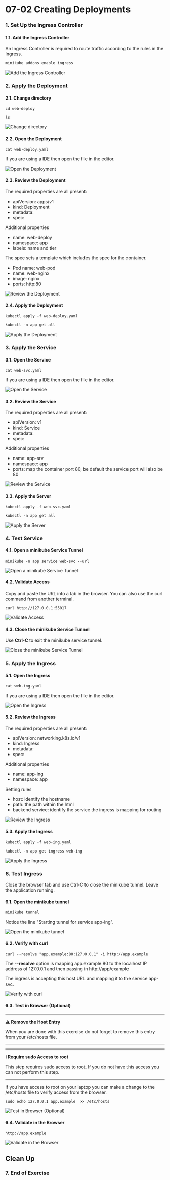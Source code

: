 
# 07-02 Creating Deployments


### 1. Set Up the Ingress Controller

#### 1.1. Add the Ingress Controller
An Ingress Controller is required to route traffic according to the rules in the Ingress.

```
minikube addons enable ingress

```

![Add the Ingress Controller](images/step-1.png)


### 2. Apply the Deployment

#### 2.1. Change directory
```
cd web-deploy

```

```
ls

```

![Change directory](images/step-3.png)


#### 2.2. Open the Deployment
```
cat web-deploy.yaml

```

If you are using a IDE then open the file in the editor.

![Open the Deployment](images/step-4.png)


#### 2.3. Review the Deployment
The required properties are all present:

- apiVersion: apps/v1
- kind: Deployment
- metadata:
- spec:

Additional properties

- name: web-deploy
- namespace: app
- labels: name and tier

The spec sets a template which includes the spec for the container.

- Pod name: web-pod
- name: web-nginx
- image: nginx
- ports: http:80

![Review the Deployment](images/step-5.png)


#### 2.4. Apply the Deployment
```
kubectl apply -f web-deploy.yaml

```

```
kubectl -n app get all

```

![Apply the Deployment](images/step-6.png)


### 3. Apply the Service

#### 3.1. Open the Service
```
cat web-svc.yaml

```

If you are using a IDE then open the file in the editor.

![Open the Service](images/step-8.png)


#### 3.2. Review the Service
The required properties are all present:

- apiVersion: v1
- kind: Service
- metadata:
- spec:

Additional properties

- name: app-srv
- namespace: app
- ports: map the container port 80, be default the service port will also be 80

![Review the Service](images/step-9.png)


#### 3.3. Apply the Server
```
kubectl apply -f web-svc.yaml

```

```
kubectl -n app get all

```

![Apply the Server](images/step-10.png)


### 4. Test Service

#### 4.1. Open a minikube Service Tunnel
```
minikube -n app service web-svc --url

```

![Open a minikube Service Tunnel](images/step-12.png)


#### 4.2. Validate Access
Copy and paste the URL into a tab in the browser. You can also use the curl command from another terminal.

```
curl http://127.0.0.1:55017

```

![Validate Access](images/step-13.png)


#### 4.3. Close the minikube Service Tunnel
Use **Ctrl-C** to exit the minikube service tunnel.

![Close the minikube Service Tunnel](images/step-14.png)


### 5. Apply the Ingress

#### 5.1. Open the Ingress
```
cat web-ing.yaml

```

If you are using a IDE then open the file in the editor.

![Open the Ingress](images/step-16.png)


#### 5.2. Review the Ingress
The required properties are all present:

- apiVersion: networking.k8s.io/v1
- kind: Ingress
- metadata:
- spec:

Additional properties

- name: app-ing
- namespace: app

Setting rules

- host: identify the hostname
- path: the path within the html
- backend service: identify the service the ingress is mapping for routing

![Review the Ingress](images/step-17.png)


#### 5.3. Apply the Ingress
```
kubectl apply -f web-ing.yaml

```

```
kubectl -n app get ingress web-ing

```

![Apply the Ingress](images/step-18.png)


### 6. Test Ingress
Close the browser tab and use Ctrl-C to close the minikube tunnel. Leave the application running.

#### 6.1. Open the minikube tunnel
```
minikube tunnel

```

Notice the line "Starting tunnel for service app-ing".

![Open the minikube tunnel](images/step-20.png)


#### 6.2. Verify with curl
```
curl --resolve "app.example:80:127.0.0.1" -i http://app.example

```

The **--resolve** option is mapping app.example:80 to the localhost IP address of 127.0.0.1 and then passing in http://app/example

The ingress is accepting this host URL and mapping it to the service app-svc.

![Verify with curl](images/step-21.png)


#### 6.3. Test in Browser (Optional)

---

**⚠️ Remove the Host Entry**

When you are done with this exercise do not forget to remove this entry from your /etc/hosts file.

---


---

**ℹ️ Require sudo Access to root**

This step requires sudo access to root. If you do not have this access you can not perform this step.

---

If you have access to root on your laptop you can make a change to the /etc/hosts file to verify access from the browser.

```
sudo echo 127.0.0.1 app.example  >> /etc/hosts

```

![Test in Browser (Optional)](images/step-22.png)


#### 6.4. Validate in the Browser
```
http://app.example

```

![Validate in the Browser](images/step-23.png)


## Clean Up

### 7. End of Exercise


